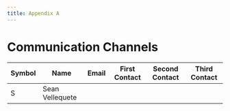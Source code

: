 ```yaml
---
title: Appendix A
---
```


# Communication Channels 
|Symbol|Name |Email |First Contact |Second Contact |Third Contact  | 
|---|---|---|---|---|---|
| S  | Sean Vellequete  |   |   |    |   |
